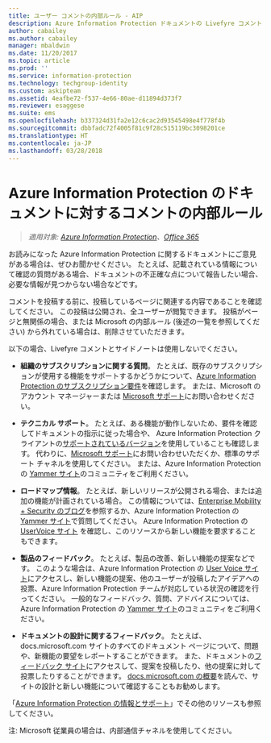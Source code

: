 ```yaml
---
title: ユーザー コメントの内部ルール - AIP
description: Azure Information Protection ドキュメントの Livefyre コメントとサイドバーのスコープと意図。
author: cabailey
ms.author: cabailey
manager: mbaldwin
ms.date: 11/20/2017
ms.topic: article
ms.prod: ''
ms.service: information-protection
ms.technology: techgroup-identity
ms.custom: askipteam
ms.assetid: 4eafbe72-f537-4e66-80ae-d11894d373f7
ms.reviewer: esaggese
ms.suite: ems
ms.openlocfilehash: b337324d31fa2e12c6cac2d93545498e4f778f4b
ms.sourcegitcommit: dbbfadc72f4005f81c9f28c515119bc3098201ce
ms.translationtype: HT
ms.contentlocale: ja-JP
ms.lasthandoff: 03/28/2018
---
```

# <a name="house-rules-for-comments-on-the-azure-information-protection-documentation"></a>Azure Information Protection のドキュメントに対するコメントの内部ルール

>*適用対象: [Azure Information Protection](https://azure.microsoft.com/pricing/details/information-protection)、[Office 365](http://download.microsoft.com/download/E/C/F/ECF42E71-4EC0-48FF-AA00-577AC14D5B5C/Azure_Information_Protection_licensing_datasheet_EN-US.pdf)*

お読みになった Azure Information Protection に関するドキュメントにご意見がある場合は、ぜひお聞かせください。 たとえば、記載されている情報について確認の質問がある場合、ドキュメントの不正確な点について報告したい場合、必要な情報が見つからない場合などです。 

コメントを投稿する前に、投稿しているページに関連する内容であることを確認してください。 この投稿は公開され、全ユーザーが閲覧できます。 投稿がページと無関係の場合、または Microsoft の内部ルール (後述の一覧を参照してください) から外れている場合は、削除させていただきます。
 
以下の場合、Livefyre コメントとサイドノートは使用しないでください。
 
- **組織のサブスクリプションに関する質問**。 たとえば、既存のサブスクリプションが使用する機能をサポートするかどうかについて、[Azure Information Protection のサブスクリプション要件](./get-started/requirements.md#subscription-for-azure-information-protection)を確認します。 または、Microsoft のアカウント マネージャーまたは [Microsoft サポート](./get-started/information-support.md#to-contact-microsoft-support)にお問い合わせください。

- **テクニカル サポート**。 たとえば、ある機能が動作しないため、要件を確認してドキュメントの指示に従った場合や、 Azure Information Protection クライアントの[サポートされているバージョン](./rms-client/client-version-release-history.md#servicing-information-and-timelines)を使用していることも確認します。 代わりに、[Microsoft サポート](./get-started/information-support.md#to-contact-microsoft-support)にお問い合わせいただくか、標準のサポート チャネルを使用してください。 または、Azure Information Protection の [Yammer サイト](https://www.yammer.com/AskIPTeam)のコミュニティをご利用ください。

- **ロードマップ情報**。 たとえば、新しいリリースが公開される場合、または追加の機能が計画されている場合。 この情報については、[Enterprise Mobility + Security のブログ](https://cloudblogs.microsoft.com/enterprisemobility/?product=azure-information-protection,azure-rights-management-services)を参照するか、Azure Information Protection の [Yammer サイト](https://www.yammer.com/AskIPTeam)で質問してください。 Azure Information Protection の [UserVoice サイト](https://msip.uservoice.com) を確認し、このリソースから新しい機能を要求することもできます。

- **製品のフィードバック**。 たとえば、製品の改善、新しい機能の提案などです。 このような場合は、Azure Information Protection の [User Voice サイト](https://msip.uservoice.com)にアクセスし、新しい機能の提案、他のユーザーが投稿したアイデアへの投票、Azure Information Protection チームが対応している状況の確認を行ってください。 一般的なフィードバック、質問、アドバイスについては、Azure Information Protection の [Yammer サイト](https://www.yammer.com/AskIPTeam)のコミュニティをご利用ください。 

- **ドキュメントの設計に関するフィードバック**。 たとえば、docs.microsoft.com サイトのすべてのドキュメント ページについて、問題や、新機能の要望をレポートすることができます。 また、ドキュメントの[フィードバック サイト](https://msdocs.uservoice.com/forums/364242-general-site-feedback)にアクセスして、提案を投稿したり、他の提案に対して投票したりすることができます。 [docs.microsoft.com の概要](/teamblog/introducing-docs-microsoft-com/)を読んで、サイトの設計と新しい機能について確認することもお勧めします。

「[Azure Information Protection の情報とサポート](./get-started/information-support.md)」でその他のリソースも参照してください。 

注: Microsoft 従業員の場合は、内部通信チャネルを使用してください。

